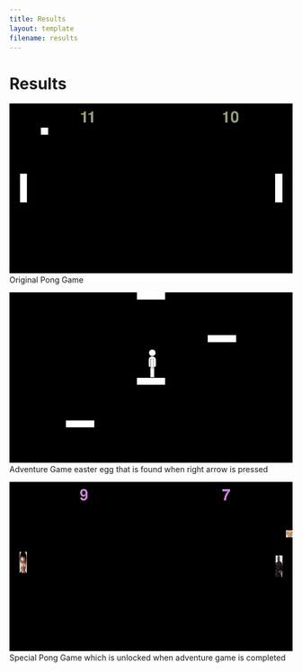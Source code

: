 ```yaml
---
title: Results
layout: template
filename: results
--- 
```


# Results

![Pong Game](../images/pong_game.png)
Original Pong Game


![Adventure Game](../images/adventure_game.png)
Adventure Game easter egg that is found when right arrow is pressed


![Downey Pong Game](../images/downey_pong_game.png)
Special Pong Game which is unlocked when adventure game is completed 
